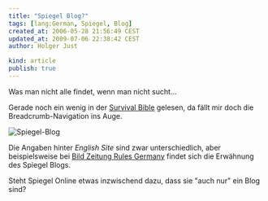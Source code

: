 ```yaml
---
title: "Spiegel Blog?"
tags: [lang:German, Spiegel, Blog]
created_at: 2006-05-28 21:56:49 CEST
updated_at: 2009-07-06 22:38:42 CEST
author: Holger Just

kind: article
publish: true
---
```


Was man nicht alle findet, wenn man nicht sucht...

Gerade noch ein wenig in der [Survival Bible](http://service.spiegel.de/cache/international/0,1518,411291,00.html) gelesen, da fällt mir doch die Breadcrumb-Navigation ins Auge.

<img src="/media/2006/spiegel-blog.gif" alt="Spiegel-Blog" class="center"/>

Die Angaben hinter *English Site* sind zwar unterschiedlich, aber beispielsweise bei [Bild Zeitung Rules Germany](http://service.spiegel.de/cache/international/0,1518,412021,00.html) findet sich die Erwähnung des Spiegel Blogs.

Steht Spiegel Online etwas inzwischend dazu, dass sie "auch nur" ein Blog sind?